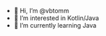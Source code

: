 - 👋 Hi, I’m @vbtomm
- 👀 I’m interested in Kotlin/Java
- 🌱 I’m currently learning Java


<!---
vbtomm/vbtomm is a ✨ special ✨ repository because its `README.md` (this file) appears on your GitHub profile.
You can click the Preview link to take a look at your changes.
--->
